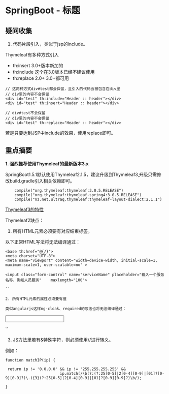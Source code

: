# SpringBoot - 标题

## 疑问收集

1. 代码片段引入，类似于jsp的include。

Thymeleaf有多种方式引入

- th:insert 3.0+版本新加的
- th:include 这个在3.0版本已经不建议使用
- th:replace 2.0+ 3.0+都可用

```
// 这两种方式div#test都会保留，且引入的代码会被包含在div里
// div里的内容不会保留
<div id="test" th:include="Header :: header"></div>
<div id="test" th:insert="Header :: header"></div>

// div#test不会保留
// div里的内容不会保留
<div id="test" th:replace="Header :: header"></div>

```

若是只要达到JSP中include的效果，使用replace即可。

## 重点摘要

**1. 强烈推荐使用Thymeleaf的最新版本3.x**

SpringBoot1.5.1默认使用Thymeleaf2.1.5，建议升级到Thymeleaf3,升级只需修改build.gradle引入相关依赖即可。

```
	compile("org.thymeleaf:thymeleaf:3.0.5.RELEASE")
	compile("org.thymeleaf:thymeleaf-spring4:3.0.5.RELEASE")
	compile("nz.net.ultraq.thymeleaf:thymeleaf-layout-dialect:2.1.1")

```
[Thymeleaf3的特性](http://www.oschina.net/news/73207/thymeleaf-3-0-0)

Thymeleaf2缺点：

1. 所有HTML元素必须要有对应结束标签。

以下正常HTML写法将无法编译通过：

```
<base th:href="@{/}">
<meta charset="UTF-8">
<meta name="viewport" content="width=device-width, initial-scale=1, maximum-scale=1, user-scalable=no" >

<input class="form-control" name="serviceName" placeholder="输入一个服务名称，例如人员服务"    maxlength="100">

``

2. 所有HTML元素的属性必须要有值

类似angularjs这样ng-cloak、required的写法也将无法编译通过：

```

<div class="main" ng-app="routeApp" ng-controller="routeCtrl" ng-cloak></div>

<input class="form-control" name="path" ng-model="route.path" maxlength="100" unique-Name required />

``
 
3. JS方法里若有&特殊字符，则必须使用/*<![CDATA[*/和/*]]>*/进行转义。

例如：
```
function matchIP(ip) {

 return ip != '0.0.0.0' && ip != '255.255.255.255' &&
                        ip.match(/\b(?:(?:25[0-5]|2[0-4][0-9]|[01]?[0-9][0-9]?)\.){3}(?:25[0-5]|2[0-4][0-9]|[01]?[0-9][0-9]?)\b/);

}
```
## 